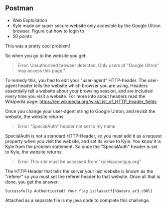 ## Postman
* Web Exploitation
* Kyle made an super secure website only accesible by the Google Ultron browser. Figure out how to login to <link>
* 50 points


This was a pretty cool problem!

So when you go to the website you get:
>Error: Unauthorized browser <Info about your browser here> detected. Only users of "Google Ultron" may access this page."

To remedy this, you had to edit your "user-agent" HTTP-header. The user-agent header tells the website which browser you are using. Headers essentially tell a website about your browsing session, and are included every time you visit a website. 
For more info about headers read the Wikipedia page: <https://en.wikipedia.org/wiki/List_of_HTTP_header_fields>

Once you change your user-agent string to Google Ultron, and revisit the website, the website returns
>Error: "SpecialAuth" header not set to my name

SpecialAuth is not a standard HTTP-Header, so you must add it as a request property when you visit the website, and set its value to Kyle.
You know it is Kyle from the problem statement.
So once the "SpecialAuth" header is set to Kyle, the website returns:

>Error: This site must be accessed from "kyleisacoolguy.org"

The HTTP-Header that tells the server your last website is known as the "referer" so you must set the referer header to that website.
Once all that is done, you get the answer:

    Successfully Authenticated! Your flag is:lasactf{h3aders_ar3_c00l}

Attached as a separate file is my java code to complete this challenge. 